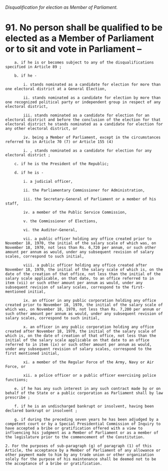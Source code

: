 *Disqualification for election as Member of Parliament.*

# 91. No person shall be qualified to be elected as a Member of Parliament or to sit and vote in Parliament –

        a. if he is or becomes subject to any of the disqualifications specified in Article 89 ;

        b. if he -

            i. stands nominated as a candidate for election for more than one electoral district at a General Election,

            ii. stands nominated as a candidate for election by more than one recognized political party or independent group in respect of any electoral district,

            iii. stands nominated as a candidate for election for an electoral district and before the conclusion of the election for that electoral district he stands nominated as a candidate for election for any other electoral district, or

            iv. being a Member of Parliament, except in the circumstances referred to in Article 70 (7) or Article 155 (4)

            i. , stands nominated as a candidate for election for any electoral district ;

        c. if he is the President of the Republic;

        d. if he is -

            i. a judicial officer,

            ii. the Parliamentary Commissioner for Administration,

            iii. the Secretary-General of Parliament or a member of his staff,

            iv. a member of the Public Service Commission,

            v. the Commissioner of Elections,

            vi. the Auditor-General,

            vii. a public officer holding any office created prior to November 18, 1970, the initial of the salary scale of which was, on November 18, 1970, not less than Rs. 6,720 per annum, or such other amount per annum as would, under any subsequent revision of salary scales, correspond to such initial,

            viii. a public officer holding any office created after November 18, 1970, the initial of the salary scale of which is, on the date of the creation of that office, not less than the initial of the salary scale applicable, on that date, to an office referred to in item (vii) or such other amount per annum as would, under any subsequent revision of salary scales, correspond to the first-mentioned initial,

            ix. an officer in any public corporation holding any office created prior to November 18, 1970, the initial of the salary scale of which was, on November 18, 1970, not less than Rs. 7,200 per annum or such other amount per annum as would, under any subsequent revision of salary scales, correspond to such initial,

            x. an officer in any public corporation holding any office created after November 18, 1970, the initial of the salary scale of which is, on the date of creation of that office, not less than the initial of the salary scale applicable on that date to an office referred to in item (ix) or such other amount per annum as would, under any subsequent revision of salary scales, correspond to the first mentioned initial,

            xi. a member of the Regular Force of the Army, Navy or Air Force, or

            xii. a police officer or a public officer exercising police functions;

        e. if he has any such interest in any such contract made by or on behalf of the State or a public corporation as Parliament shall by law prescribe ;

        f. if he is an undischarged bankrupt or insolvent, having been declared bankrupt or insolvent ;

        g. if during the preceding seven years he has been adjudged by a competent court or by a Special Presidential Commission of Inquiry to have accepted a bribe or gratification offered with a view to influencing his judgment as a Member of Parliament or as a member of the legislature prior to the commencement of the Constitution.

    2. For the purposes of sub-paragraph (g) of paragraph (1) of this Article, the acceptance by a Member of Parliament of any allowance or other payment made to him by any trade union or other organization solely for the purpose of his maintenance shall be deemed not to be the acceptance of a bribe or gratification.